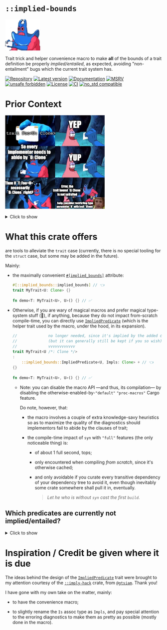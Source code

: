 # `::implied-bounds`

<img
    src="https://github.com/danielhenrymantilla/implied-bounds.rs/blob/c1244e3dbdc2a263ea5fa752c58d718da833f636/457381166-528cd8ea-f954-434c-a7f2-6147e82cc10b.png"
    height="100px"
/>


Trait trick and helper convenience macro to make **all** of the bounds of a trait definition be
properly _implied/entailed_, as expected, avoiding "non-entailment" bugs which the current trait
system has.

[![Repository](https://img.shields.io/badge/repository-GitHub-brightgreen.svg)](
https://github.com/danielhenrymantilla/implied-bounds.rs)
[![Latest version](https://img.shields.io/crates/v/implied-bounds.svg)](
https://crates.io/crates/implied-bounds)
[![Documentation](https://docs.rs/implied-bounds/badge.svg)](
https://docs.rs/implied-bounds)
[![MSRV](https://img.shields.io/badge/MSRV-1.79.0-white)](
https://gist.github.com/danielhenrymantilla/9b59de4db8e5f2467ed008b3c450527b)
[![unsafe forbidden](https://img.shields.io/badge/unsafe-forbidden-success.svg)](
https://github.com/rust-secure-code/safety-dance/)
[![License](https://img.shields.io/crates/l/implied-bounds.svg)](
https://github.com/danielhenrymantilla/implied-bounds.rs/blob/master/LICENSE-ZLIB)
[![CI](https://github.com/danielhenrymantilla/implied-bounds.rs/workflows/CI/badge.svg)](
https://github.com/danielhenrymantilla/implied-bounds.rs/actions)
[![no_std compatible](https://img.shields.io/badge/no__std-compatible-success.svg)](
https://github.com/rust-secure-code/safety-dance/)

<!-- Templated by `cargo-generate` using https://github.com/danielhenrymantilla/proc-macro-template -->

# Prior Context

<img
    src="https://github.com/danielhenrymantilla/implied-bounds.rs/blob/c1244e3dbdc2a263ea5fa752c58d718da833f636/457462208-0e3dc973-57e3-4fcd-9e21-a56e3dff8ffb.png"
    height="300px"
/>

<details class="custom"><summary><span class="summary-box"><span>Click to show</span></span></summary>

In Rust, when defining a `trait` or some helper type, such as a `struct`, certain bounds are
**not** _implied/entailed_, which is probably contrary to the user/human expectation, and thus,
surprising, unintuitive, and being honest, annoying, since it then requires the user of such `trait`
and `struct` to be repeating the bounds.

```rust ,compile_fail
struct Typical<T: Clone>(T);

fn demo<T>(_: Typical<T>) {} // Error, missing `T: Clone`…
```

  - Error message:

    <details class="custom"><summary><span class="summary-box"><span>Click to show</span></span></summary>

    ```rust ,ignore
    # /*
    error[E0277]: the trait bound `T: Clone` is not satisfied
     --> src/lib.rs:3:15
      |
    3 | fn demo<T>(_: Typical<T>) {}
      |               ^^^^^^^^^^ the trait `Clone` is not implemented for `T`
      |
    note: required by a bound in `Typical`
     --> src/lib.rs:1:19
      |
    1 | struct Typical<T: Clone>(T);
      |                   ^^^^^ required by this bound in `Typical`
    help: consider restricting type parameter `T` with trait `Clone`
      |
    3 | fn demo<T: std::clone::Clone>(_: Typical<T>) {}
      |          +++++++++++++++++++
    # */
    ```

    </details>

And likewise for a `trait`:

```rust ,compile_fail
trait MyTrait<U: Clone> {}

fn demo<T: MyTrait<U>, U>() {} // Error, missing `U: Clone`…
```

  - Error message:

    <details class="custom"><summary><span class="summary-box"><span>Click to show</span></span></summary>

    ```rust ,ignore
    # /*
    error[E0277]: the trait bound `U: Clone` is not satisfied
     --> src/lib.rs:3:12
      |
    3 | fn demo<T: MyTrait<U>, U>() {}
      |            ^^^^^^^^^^ the trait `Clone` is not implemented for `U`
      |
    note: required by a bound in `MyTrait`
     --> src/lib.rs:1:18
      |
    1 | trait MyTrait<U: Clone> {}
      |                  ^^^^^ required by this bound in `MyTrait`
    help: consider restricting type parameter `U` with trait `Clone`
      |
    3 | fn demo<T: MyTrait<U>, U: std::clone::Clone>() {}
      |                         +++++++++++++++++++
    # */
    ```

    </details>

Enter this crate.

</details>

# What this crate offers

are tools to alleviate the `trait` case (currently, there is no special tooling for the `struct`
case, but some may be added in the future).

Mainly:

  - the maximally convenient [`#[implied_bounds]`][`implied_bounds`] attribute:

    ```rust
    #[::implied_bounds::implied_bounds] // 👈
    trait MyTrait<U: Clone> {}

    fn demo<T: MyTrait<U>, U>() {} // ✅
    ```

  - Otherwise, if you are wary of magical macros and prefer magical type-system stuff (🤷), if
    anything, because they do not impact from-scratch compile-time, you can directly use
    [`ImpliedPredicate`] (which is the helper trait used by the macro, under the hood, in its
    expansion).

    ```rust
    //              no longer needed, since it's implied by the added clause
    //              (but it can generally still be kept if you so wish)
    //              vvvvvvvvvvvv
    trait MyTrait<U /*: Clone */>
    :
        ::implied_bounds::ImpliedPredicate<U, Impls: Clone> + // 👈
    {}

    fn demo<T: MyTrait<U>, U>() {} // ✅
    ```

      - Note: you can disable the macro API —and thus, its compilation— by disabling the
        otherwise-enabled-by-`"default"` `"proc-macros"` Cargo feature.

        Do note, however, that:

          - the macro involves a couple of extra knowledge-savy heuristics so as to maximize the
            quality of the diagnostics should implementors fail to abide by the clauses of trait;

          - the compile-time impact of `syn` with `"full"` features (the only noticeable thing) is:

              - of about 1 full second, tops;

              - only encountered when compiling _from scratch_, since it's otherwise cached;

              - and only avoidable if you curate every transitive dependency of your dependency tree
                to avoid it, even though inevitably some crate somewhere shall pull it in,
                eventually.

                > _Let he who is without `syn` cast the first `build`._


## Which predicates are currently not implied/entailed?

<details class="custom"><summary><span class="summary-box"><span>Click to show</span></span></summary>

  - Bounds on generic parameters:

    ```rust
    trait Example<U: Clone> {}
    ```

  - `where` clauses wherein the left hand side ("bounded type") of the predicate is neither
    `Self` nor a simple associated type:

    ```rust
    trait Example
    where
        Self : Sized, // entailed, since equivalent to `trait Example : Sized {`,
        Self::SimpleAssoc : Send, // entailed, since equivalent to `type SimpleAssoc : Send`

        // But none of the following clauses are entailed/implied:
        String : Into<Self>,
        for<'r> &'r Self : IntoIterator,
        Self::Gat<true> : Send,
    {
        type SimpleAssoc;

        type Gat<const IS_SEND: bool>;
    }
    ```

      - Note that that last `Self::Gat<true> : Send` clause can be rewritten as a `where` clause on
        the GAT itself:

        ```rust
        trait Example {
            type Gat<const IS_SEND: bool> where Self::Gat<true> : Send;
        }
        ```

        This is both equivalent to the other syntax, and not detected/handled by the
        [`#[implied_bounds]`][`implied_bounds`] attribute, so be aware you may need to hoist such
        clauses to the top-level/`trait`-level `where` clauses in order for the attribute to pick
        them up and make them correctly implied/entailed.

</details>

# Inspiration / Credit be given where it is due

The ideas behind the design of the [`ImpliedPredicate`] trait were brought to my attention courtesy
of the [`::imply-hack`](https://docs.rs/imply-hack/0.1.0) crate, from
[`@gtsiam`](https://github.com/gtsiam). Thank you!

I have gone with my own take on the matter, mainly:

  - to have the convenience macro;

  - to slightly rename the `Is` assoc type as `Impls`, and pay special attention to the
    erroring diagnostics to make them as pretty as possible (mostly done in the macro).

[`implied_bounds`]: https://docs.rs/implied-bounds/^0.1.0/implied_bounds/attr.implied_bounds.html
[`ImpliedPredicate`]: https://docs.rs/implied-bounds/^0.1.0/ImpliedPredicate/trait.ImpliedPredicate.html
